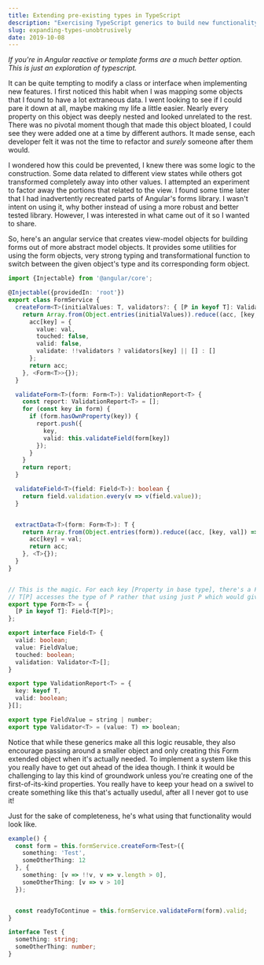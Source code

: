 ```yaml
---
title: Extending pre-existing types in TypeScript 
description: "Exercising TypeScript generics to build new functionality into pre-existing types."
slug: expanding-types-unobtrusively
date: 2019-10-08
---
```


_If you're in Angular reactive or template forms are a much better option. This is just an exploration of typescript._

It can be quite tempting to modify a class or interface when implementing new features. I first noticed this habit when I was mapping some objects that I found to have a lot extraneous data. I went looking to see if I could pare it down at all, maybe making my life a little easier. Nearly every property on this object was deeply nested and looked unrelated to the rest. There was no pivotal moment though that made this object bloated, I could see they were added one at a time by different authors. It made sense, each developer felt it was not the time to refactor and _surely_ someone after them would.

I wondered how this could be prevented, I knew there was some logic to the construction. Some data related to different view states while others got transformed completely away into other values. I attempted an experiment to factor away the portions that related to the view. I found some time later that I had inadvertently recreated parts of Angular's forms library. I wasn't intent on using it, why bother instead of using a more robust and better tested library. However, I was interested in what came out of it so I wanted to share.

So, here's an angular service that creates view-model objects for building forms out of more abstract model objects. It provides some utilities for using the form objects, very strong typing and transformational function to switch between the given object's type and its corresponding form object.

```typescript
import {Injectable} from '@angular/core';

@Injectable({providedIn: 'root'})
export class FormService {
  createForm<T>(initialValues: T, validators?: { [P in keyof T]: Validator<T[P]>[]}): Form<T> {
    return Array.from(Object.entries(initialValues)).reduce((acc, [key, val]) => {
      acc[key] = {
        value: val,
        touched: false,
        valid: false,
        validate: !!validators ? validators[key] || [] : []
      };
      return acc;
    }, <Form<T>>{});
  }

  validateForm<T>(form: Form<T>): ValidationReport<T> {
    const report: ValidationReport<T> = [];
    for (const key in form) {
      if (form.hasOwnProperty(key)) {
        report.push({
          key,
          valid: this.validateField(form[key])
        });
      }
    }
    return report;
  }

  validateField<T>(field: Field<T>): boolean {
    return field.validation.every(v => v(field.value));
  }


  extractData<T>(form: Form<T>): T {
    return Array.from(Object.entries(form)).reduce((acc, [key, val]) => {
      acc[key] = val;
      return acc;
    }, <T>{});
  }
}


// This is the magic. For each key [Property in base type], there's a Field of the type of the property in the base type.
// T[P] accesses the type of P rather that using just P which would give it's key instead
export type Form<T> = {
  [P in keyof T]: Field<T[P]>;
};

export interface Field<T> {
  valid: boolean;
  value: FieldValue;
  touched: boolean;
  validation: Validator<T>[];
}

export type ValidationReport<T> = {
  key: keyof T,
  valid: boolean;
}[];

export type FieldValue = string | number;
export type Validator<T> = (value: T) => boolean;
```

Notice that while these generics make all this logic reusable, they also encourage passing around a smaller object and only creating this Form extended object when it's actually needed. To implement a system like this you really have to get out ahead of the idea though. I think it would be challenging to lay this kind of groundwork unless you're creating one of the first-of-its-kind properties. You really have to keep your head on a swivel to create something like this that's actually usedul, after all I never got to use it!

Just for the sake of completeness, he's what using that functionality would look like.

```typescript
example() {
  const form = this.formService.createForm<Test>({
    something: 'Test',
    someOtherThing: 12
  }, {
    something: [v => !!v, v => v.length > 0],
    someOtherThing: [v => v > 10]
  });


  const readyToContinue = this.formService.validateForm(form).valid;
}

interface Test {
  something: string;
  someOtherThing: number;
}
```
